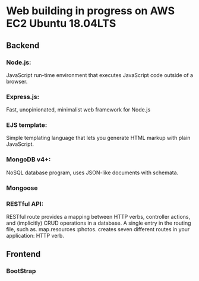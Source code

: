 # Web building in progress on AWS EC2 Ubuntu 18.04LTS

## Backend
### Node.js: 
JavaScript run-time environment that executes JavaScript code outside of a browser.
### Express.js: 
Fast, unopinionated, minimalist web framework for Node.js
### EJS template: 
Simple templating language that lets you generate HTML markup with plain JavaScript.
### MongoDB v4+: 
NoSQL database program, uses JSON-like documents with schemata.
### Mongoose
### RESTful API: 
RESTful route provides a mapping between HTTP verbs, controller actions, and (implicitly) CRUD operations in a database. A single entry in the routing file, such as. map.resources :photos. creates seven different routes in your application: HTTP verb.


## Frontend
### BootStrap

